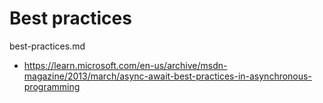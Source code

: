 # Best practices

best-practices.md

*   https://learn.microsoft.com/en-us/archive/msdn-magazine/2013/march/async-await-best-practices-in-asynchronous-programming
